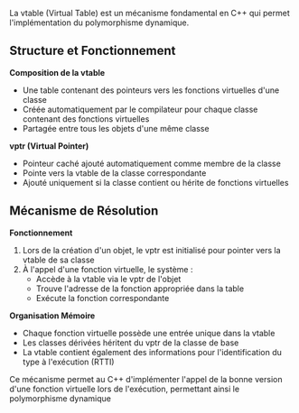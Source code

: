 La vtable (Virtual Table) est un mécanisme fondamental en C++ qui permet l'implémentation du polymorphisme dynamique.

## Structure et Fonctionnement

**Composition de la vtable**
- Une table contenant des pointeurs vers les fonctions virtuelles d'une classe
- Créée automatiquement par le compilateur pour chaque classe contenant des fonctions virtuelles
- Partagée entre tous les objets d'une même classe

**vptr (Virtual Pointer)**
- Pointeur caché ajouté automatiquement comme membre de la classe
- Pointe vers la vtable de la classe correspondante
- Ajouté uniquement si la classe contient ou hérite de fonctions virtuelles

## Mécanisme de Résolution

**Fonctionnement**
1. Lors de la création d'un objet, le vptr est initialisé pour pointer vers la vtable de sa classe
2. À l'appel d'une fonction virtuelle, le système :
   - Accède à la vtable via le vptr de l'objet
   - Trouve l'adresse de la fonction appropriée dans la table
   - Exécute la fonction correspondante

**Organisation Mémoire**
- Chaque fonction virtuelle possède une entrée unique dans la vtable
- Les classes dérivées héritent du vptr de la classe de base
- La vtable contient également des informations pour l'identification du type à l'exécution (RTTI)

Ce mécanisme permet au C++ d'implémenter l'appel de la bonne version d'une fonction virtuelle lors de l'exécution, permettant ainsi le polymorphisme dynamique
